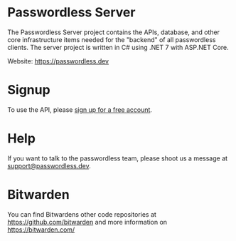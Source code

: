 # Passwordless Server

The Passwordless Server project contains the APIs, database, and other core infrastructure items needed for the "backend" of all passwordless clients.
The server project is written in C# using .NET 7 with ASP.NET Core.

Website: https://passwordless.dev

# Signup

To use the API, please [sign up for a free account](https://admin.passwordless.dev/signup/).

# Help

If you want to talk to the passwordless team, please shoot us a message at support@passwordless.dev.

# Bitwarden

You can find Bitwardens other code repositories at https://github.com/bitwarden and more information on https://bitwarden.com/
